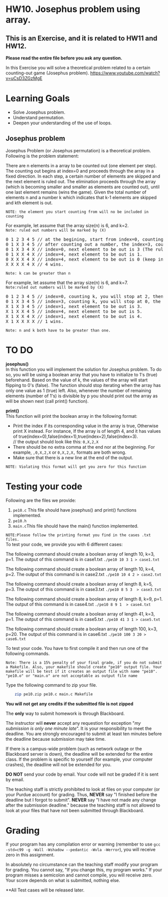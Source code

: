 # HW10. Josephus problem using array.
## This is an Exercise, and it is related to HW11 and HW12.

<strong>Please read the entire file before you ask any question.</strong><br>

In this Exercise you will solve a theoretical problem related to a certain counting-out game (Josephus problem).
https://www.youtube.com/watch?v=uCsD3ZGzMgE
 

# Learning Goals
* Solve Josephus problem.
* Understand permutation.
* Deepen your understanding of the use of loops.

## Josephus problem
 Josephus Problem (or Josephus permutation) is a theoretical problem. Following is the problem statement:
 
There are n elements in a array to be counted out (one element per step). The counting out begins at index=0 and proceeds through the array in a fixed direction. In each step, a certain number of elements are skipped and the next element is ruled out. The elimination proceeds through the array (which is becoming smaller and smaller as elements are counted out), until one last element remains (wins the game). Given the total number of elements n and a number k which indicates that k-1 elements are skipped and kth element is out.

`NOTE: the element you start counting from will no be included in counting`

For example, let assume that the array size(n) is 6, and k=2. <br>`Note: ruled out numbers will be marked by (X)`
<pre>
0 1 2 3 4 5 // at the begining, start from index=0, counting k, you will stop at 2, then 2 will be out.
0 1 X 3 4 5 // after counting out a number, the index=3, counting k, you will stop at 5, the 5 will be out.
0 1 X 3 4 X // index=0, next element to be out is 3 (The ruled out elements won't be counted).
0 1 X X 4 X // index=4, next element to be out is 1.
0 X X X 4 X // index=4, next element to be out is 0 (keep in mind that index will not be counted).
X X X X 4 X // 4 wins.
</pre>

`Note: k can be greater than n`

For example, let assume that the array size(n) is 6, and k=7.<br> `Note:ruled out numbers will be marked by (X)`
<pre>
0 1 2 3 4 5 // index=0, counting k, you will stop at 2, then 2 will be out.
0 1 X 3 4 5 // index=3, counting k, you will stop at 0, the 0 will be out.
X 1 X 3 4 5 // index=1, next element to be out is 3.
X 1 X X 4 5 // index=4, next element to be out is 5.
X 1 X X 4 X // index=1, next element to be out is 4.
X 1 X X X X // 1 wins.
</pre>

`Note: n and k both have to be greater than one.`


# TO DO
<strong>josephus()</strong> </br>
In this function you will implement the solution for Josephus problem. To do so, you will be using a boolean array that you have to initialize to 1's (true) beforehand. Based on the value of k, the values of the array will start flipping to 0's (false). The function should stop iterating when the array has only one value as 1 (true) left. Also, whenever the number of remaining elements (number of 1's) is divisible by p you should print out the array as will be shown next (call print() function).</br>

<strong>print()</strong>  </br>
This function will print the boolean array in the following format: <br>
* Print the index if its corresponding value in the array is true, Otherwise print X instead. For instance, If the array is of length
   4, and it has values of true(index=0),false(index=1),true(index=2),false(index=3).<br> // the output should look like this: `0,X,2,X`  </br>
* There should be no extra comma at the end nor at the beginning. For example, `,0,X,2,X` or `0,X,2,X,` formats are both wrong. </br>
* Make sure that there is a new line at the end of the output.

`NOTE: Violating this format will get you zero for this function`

# Testing your code
Following are the files we provide:
1. `pe10.c` This file should have josephus() and print() functions implemented.
2. `pe10.h` 
3. `main.c`This file should have the main() function implemented.

`NOTE:Please follow the printing format you find in the cases .txt files.`<br>
To test your code, we provide you with 6 different cases:<br>

The following command should create a boolean array of length 10, k=3, p=1. The output of this command is in case1.txt
`./pe10 10 3 1 > case1.txt`<br>

The following command should create a boolean array of length 10, k=4, p=2. The output of this command is in case2.txt
`./pe10 10 4 2 > case2.txt`<br>

The following command should create a boolean array of length 8, k=5, p=3. The output of this command is in case3.txt
`./pe10 8 5 3  > case3.txt`<br>

The following command should create a boolean array of length 8, k=9, p=1. The output of this command is in case4.txt
`./pe10 8 9 1  > case4.txt`<br>

The following command should create a boolean array of length 41, k=3, p=1. The output of this command is in case5.txt
`./pe10 41 3 1 > case5.txt`<br>

The following command should create a boolean array of length 100, k=3, p=20. The output of this command is in case6.txt
`./pe10 100 3 20 > case6.txt`<br>


To test your code. You have to first compile it and then run one of the following commands. <br>

`Note: There is a 15% penalty of your final grade, if you do not submit a Makefile. Also, your makefile should create "pe10" output file. Your makefile will be test if it creates an output file with name "pe10". "pe10.o" or "main.o" are not acceptable as output file name`

Type the following command to zip your file.
```bash
	zip pe10.zip pe10.c main.c Makefile
```
<strong>You will not get any credits if the submitted file is not zipped</strong>

The **only** way to submit homework is through Blackboard.

The instructor will **never** accept any requestion for exception "*my
submission is only one minute late*".  It is your responsibility to
meet the deadline.  You are strongly encouraged to submit at least ten
minutes before the deadline because submission may take time.

If there is a campus-wide problem (such as network outage or the
Blackboard server is down), the deadline will be extended for the
entire class. If the problem is specific to yourself (for example,
your computer crashes), the deadline will not be extended for
you.

**DO NOT** send your code by email. Your code will not be graded
  if it is sent by email.

The teaching staff is strictly prohibited to look at files on your
computer (or your Purdue account) for grading. Thus, **NEVER** say "I
finished before the deadline but I forgot to submit".  **NEVER** say "I have
not made any change after the submission deadline." because the
teaching staff is not allowed to look at your files that have not been
submitted through Blackboard.

# Grading
If your program has any compilation error or warning (remember to use
`gcc -std=c99 -g -Wall -Wshadow --pedantic -Wvla -Werror`), you will
receive zero in this assignment.

In absolutely no circumstance can the teaching staff modify your
program for grading.  You cannot say, "If you change this, my program
works." If your program misses a semicolon and cannot compile, you
will receive zero.  Your score depends on what is submitted, nothing
else.



**All Test cases will be released later.


